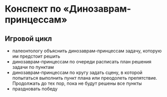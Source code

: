 ﻿---
tags:
  - trpg
  - ролевые системы
authors:
  - fering
---

# Конспект по «Динозаврам-принцессам»

<!-- todo: описать генережку -->

## Игровой цикл

* палеонтологу объяснить динозаврам-принцессам задачу, которую им предстоит решить
* динозаврам-принцессам по очереди расписать план решения задачи по пунктам
* динозаврам-принцессам по кругу задать сцену, в которой попытаться выполнить пункт плана или преодолеть препятствие. Продолжать до тех пор, пока не будут решены все пункты
* праздновать победу

<!-- todo: расписать каждый пункт игрового цикла -->
